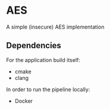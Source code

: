 # AES

A simple (insecure) AES implementation

## Dependencies

For the application build itself:

- cmake
- clang

In order to run the pipeline locally:

- Docker
